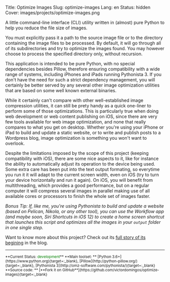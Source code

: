 Title: Optimize Images
Slug: optimize-images
Lang: en
Status: hidden
Cover: images/projects/optimize-images.png

A little command-line interface (CLI) utility written in (almost) pure Python to help you reduce the file size of images.

You must explicitly pass it a path to the source image file or to the directory containing the image files to be processed. By default, it will go through all of its subdirectories and try to optimize the images found. You may however choose to process the specified directory only, without recursion.

This application is intended to be pure Python, with no special dependencies besides Pillow, therefore ensuring compatibility with a wide range of systems, including iPhones and iPads running Pythonista 3. If you don't have the need for such a strict dependency management, you will certainly be better served by any several other image optimization utilities that are based on some well known external binaries.

While it certainly can't compare with other well-established image compression utilities, it can still  be prety handy as a quick one-liner to perform some of those optimizations. This is particularly true when doing web development or web content publishing on iOS, since there are very few tools available for web image optimization, and none that really compares to what you get on desktop. Whether you're using your iPhone or iPad to build and update a static website, or to write and publish posts to a Wordpress blog, image optimization is something you won't want to overlook.

Despite the limitations imposed by the scope of this project (keeping compatibility with iOS), there are some nice aspects to it, like for instance the ability to automatically adjust its operation to the device being used. Some extra care has been put into the text output formating, so everytime you run it it will adapt to the current screen width, even on iOS (try to turn your device horizontally and run it again). On iOS, you will benefit from multithreading, which provides a good performance, but on a regular computer it will compress several images in parallel making use of all available cores or processors to finish the whole set of images faster.

*Bonus Tip: If, like me, you're using Pythonista to build and update a website (based on Pelican, Nikola, or any other tool), you can use the Workflow app (and maybe soon, Siri Shortcuts in iOS 12) to create a home screen shortcut that launches this script and optimizes all the images in your `output` folder in one single step.*


Want to know more about this project? Check out its [full story of its begining]({filename}/articles/2018/2018-06-15_new_python_project_optimize-images.md)  in the blog.

<hr>

<small>
**Current Status: <span style="color:green">development</span>**  
**Main toolset: ** [Python 3.6+](https://www.python.org){target=:_blank}, [Pillow](http://python-pillow.org/){target=:_blank}, [Pythonista 3](http://omz-software.com/pythonista/){target=:_blank}    
**Source code: ** [**Fork it on GitHub**](https://github.com/victordomingos/optimize-images){target=:_blank}
</small>
